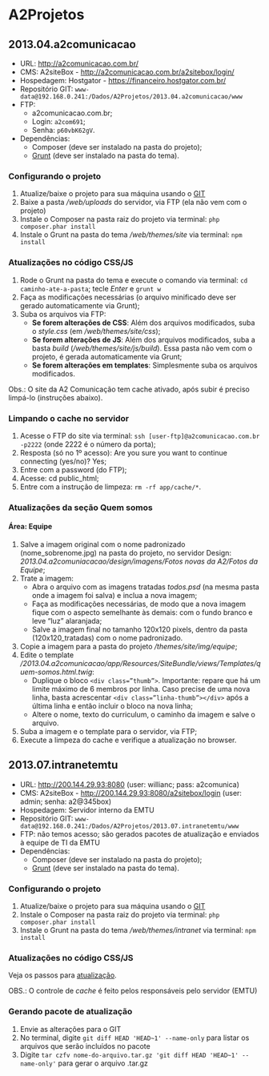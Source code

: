 # A2Projetos

## 2013.04.a2comunicacao

* URL: http://a2comunicacao.com.br/
* CMS: A2siteBox - http://a2comunicacao.com.br/a2sitebox/login/
* Hospedagem: Hostgator - https://financeiro.hostgator.com.br/
* <a name="projetos1"></a>Repositório GIT: `www-data@192.168.0.241:/Dados/A2Projetos/2013.04.a2comunicacao/www`
* FTP:
	* a2comunicacao.com.br;
	* Login: `a2com691`;
	* Senha: `p60vbK62gV`.
* Dependências:
	* Composer (deve ser instalado na pasta do projeto);
	* [Grunt](https://github.com/a2comunicacao/metodologia/blob/master/projeto-web/setup/grunt.md#grunt) (deve ser instalado na pasta do tema).

### Configurando o projeto

1. Atualize/baixe o projeto para sua máquina usando o [GIT](#projetos1)
2. Baixe a pasta _/web/uploads_ do servidor, via FTP (ela não vem com o projeto)
3. Instale o Composer na pasta raiz do projeto via terminal: `php composer.phar install`
4. Instale o Grunt na pasta do tema _/web/themes/site_ via terminal: `npm install`

### Atualizações no código CSS/JS <a name="atualiza-css"></a>

1. Rode o Grunt na pasta do tema e execute o comando via terminal: `cd caminho-ate-a-pasta`; tecle _Enter_ e `grunt w`
2. Faça as modificações necessárias (o arquivo minificado deve ser gerado automaticamente via Grunt);
3. Suba os arquivos via FTP:
	* **Se forem alterações de CSS**: Além dos arquivos modificados, suba o _style.css_ (em _/web/themes/site/css_);
	* **Se forem alterações de JS**: Além dos arquivos modificados, suba a basta _build_ (_/web/themes/site/js/build_). Essa pasta não vem com o projeto, é gerada automaticamente via Grunt;
	* **Se forem alterações em templates**: Simplesmente suba os arquivos modificados.

Obs.: O site da A2 Comunicação tem cache ativado, após subir é preciso limpá-lo (instruções abaixo).

### Limpando o cache no servidor

1. Acesse o FTP do site via terminal: `ssh [user-ftp]@a2comunicacao.com.br -p2222` (onde 2222 é o número da porta);
2. Resposta (só no 1º acesso): Are you sure you want to continue connecting (yes/no)? Yes;
3. Entre com a password (do FTP);
4. Acesse: cd public_html;
5. Entre com a instrução de limpeza: `rm -rf app/cache/*`.

### Atualizações da seção Quem somos

#### Área: Equipe

1. Salve a imagem original com o nome padronizado (nome_sobrenome.jpg) na pasta do projeto, no servidor Design: _2013.04.a2comuniacacao/design/imagens/Fotos novas da A2/Fotos da Equipe_;
2. Trate a imagem:
	* Abra o arquivo com as imagens tratadas _todos.psd_ (na mesma pasta onde a imagem foi salva) e inclua a nova imagem;
	* Faça as modificações necessárias, de modo que a nova imagem fique com o aspecto semelhante às demais: com o fundo branco e leve “luz” alaranjada;
	* Salve a imagem final no tamanho 120x120 pixels, dentro da pasta (120x120_tratadas) com o nome padronizado.
3. Copie a imagem para a pasta do projeto _/themes/site/img/equipe_;
4. Edite o template _/2013.04.a2comunicacao/app/Resources/SiteBundle/views/Templates/quem-somos.html.twig_:
	* Duplique o bloco `<div class=”thumb”>`. Importante: repare que há um limite máximo de 6 membros por linha. Caso precise de uma nova linha, basta acrescentar `<div class=”linha-thumb”></div>` após a última linha e então incluir o bloco na nova linha;
	* Altere o nome, texto do curriculum, o caminho da imagem e salve o arquivo.
5. Suba a imagem e o template para o servidor, via FTP;
6. Execute a limpeza do cache e verifique a atualização no browser.

## 2013.07.intranetemtu

* URL: http://200.144.29.93:8080 (user: willianc; pass: a2comunica)
* CMS: A2siteBox - http://200.144.29.93:8080/a2sitebox/login (user: admin; senha: a2@345box)
* Hospedagem: Servidor interno da EMTU
* <a name="projetos1"></a>Repositório GIT: `www-data@192.168.0.241:/Dados/A2Projetos/2013.07.intranetemtu/www`
* FTP: não temos acesso; são gerados pacotes de atualização e enviados à equipe de TI da EMTU
* Dependências:
	* Composer (deve ser instalado na pasta do projeto);
	* [Grunt](https://github.com/a2comunicacao/metodologia/blob/master/projeto-web/setup/grunt.md#grunt) (deve ser instalado na pasta do tema).

### Configurando o projeto

1. Atualize/baixe o projeto para sua máquina usando o [GIT](#projetos1)
2. Instale o Composer na pasta raiz do projeto via terminal: `php composer.phar install`
3. Instale o Grunt na pasta do tema _/web/themes/intranet_ via terminal: `npm install`

### Atualizações no código CSS/JS
Veja os passos para [atualização](#atualiza-css).

OBS.: O controle de _cache_ é feito pelos responsáveis pelo servidor (EMTU)

### Gerando pacote de atualização

1. Envie as alterações para o GIT
2. No terminal, digite `git diff HEAD 'HEAD~1' --name-only`  para listar os arquivos que serão incluídos no pacote
3. Digite ``tar czfv nome-do-arquivo.tar.gz 'git diff HEAD 'HEAD~1' --name-only'``  para gerar o arquivo .tar.gz
